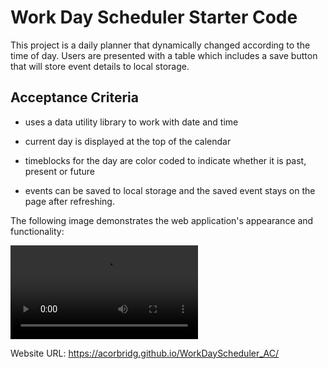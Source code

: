 # Work Day Scheduler Starter Code

This project is a daily planner that dynamically changed according to the time of day. Users are presented with a table which includes a save button that will store event details to local storage. 

## Acceptance Criteria

* uses a data utility library to work with date and time

* current day is displayed at the top of the calendar

* timeblocks for the day are color coded to indicate whether it is past, present or future

* events can be saved to local storage and the saved event stays on the page after refreshing. 

The following image demonstrates the web application's appearance and functionality:

![Webpage for PasswordGenerator-AC](Screenshot.mov)

Website URL: https://acorbridg.github.io/WorkDayScheduler_AC/